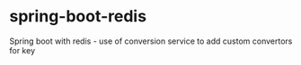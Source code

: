 # spring-boot-redis

Spring boot with redis - use of conversion service to add custom convertors for key
